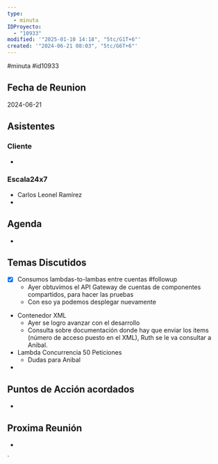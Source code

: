 ```yaml
---
type:
  - minuta
IDProyecto:
  - "10933"
modified: '"2025-01-10 14:18", "5tc/G1T+6"'
created: '"2024-06-21 08:03", "5tc/G6T+6"'
---
```

#minuta 
#id10933 


## Fecha de Reunion
2024-06-21

## Asistentes

### Cliente
* 
### Escala24x7
- Carlos Leonel Ramírez
-  

## Agenda
* 
## Temas Discutidos
- [x] Consumos lambdas-to-lambas entre cuentas #followup
	* Ayer obtuvimos el API Gateway de cuentas de componentes compartidos, para hacer las pruebas
	* Con eso ya podemos desplegar nuevamente
* Contenedor XML
	* Ayer se logro avanzar con el desarrollo
	* Consulta sobre documentación donde hay que enviar los items (número de acceso puesto en el XML), Ruth se le va consultar a Anibal.
* Lambda Concurrencia 50 Peticiones
	* Dudas para Anibal
* 

## Puntos de Acción acordados
*  

## Proxima Reunión
*   

`